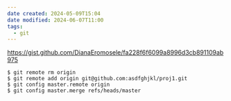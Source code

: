 ```yaml
---
date created: 2024-05-09T15:04
date modified: 2024-06-07T11:00
tags:
  - git
---
```


https://gist.github.com/DianaEromosele/fa228f6f6099a8996d3cb891109ab975

```
$ git remote rm origin
$ git remote add origin git@github.com:asdfghjkl/proj1.git
$ git config master.remote origin
$ git config master.merge refs/heads/master
```

